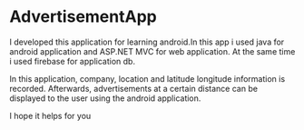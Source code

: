 # AdvertisementApp
I developed this application for learning android.In this app i used java for android application and ASP.NET MVC for web application.
At the same time i used firebase for application db.

In this application, company, location and latitude longitude information is recorded. 
Afterwards, advertisements at a certain distance can be displayed to the user using the android application.

I hope it helps for you

